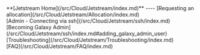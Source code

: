 <div class='linkbox'>
**[Jetstream Home](/src/Cloud/Jetstream/index.md)**
----
[Requesting an allocation](/src/Cloud/Jetstream/Allocation/index.md)<br />
[Admin - Connecting via ssh](/src/Cloud/Jetstream/ssh/index.md)<br />
[Becoming Galaxy Admin](/src/Cloud/Jetstream/ssh/index.md#adding_galaxy_admin_user)<br />
[Troubleshooting](/src/Cloud/Jetstream/Troubleshooting/index.md)<br />
[FAQ](/src/Cloud/Jetstream/FAQ/index.md)<br />
</div>

